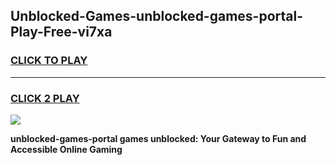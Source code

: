 
## Unblocked-Games-unblocked-games-portal-Play-Free-vi7xa
<h3>
<a href="https://premium76.site?title=unblocked-games-portal&ref=18A1">CLICK TO PLAY</a></h3>
<hr>

<h3>
<a href="https://premium76.site?title=unblocked-games-portal&ref=18A1">CLICK 2 PLAY</a>
  
</h3>

<a href="https://premium76.site?title=unblocked-games-portal&ref=18A1"><img src="https://clearcache.store/games.png"></a>


**unblocked-games-portal games unblocked: Your Gateway to Fun and Accessible Online Gaming**
